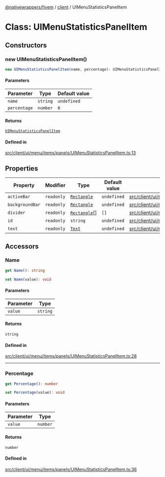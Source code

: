 [@nativewrappers/fivem](../../README.md) / [client](../README.md) / UIMenuStatisticsPanelItem

# Class: UIMenuStatisticsPanelItem

## Constructors

### new UIMenuStatisticsPanelItem()

```ts
new UIMenuStatisticsPanelItem(name, percentage): UIMenuStatisticsPanelItem
```

#### Parameters

| Parameter | Type | Default value |
| ------ | ------ | ------ |
| `name` | `string` | `undefined` |
| `percentage` | `number` | `0` |

#### Returns

[`UIMenuStatisticsPanelItem`](UIMenuStatisticsPanelItem.md)

#### Defined in

[src/client/ui/menu/items/panels/UIMenuStatisticsPanelItem.ts:13](https://github.com/nativewrappers/fivem/blob/9c9296849bd5d47a19ca095df40cd4686e165154/src/client/ui/menu/items/panels/UIMenuStatisticsPanelItem.ts#L13)

## Properties

| Property | Modifier | Type | Default value | Defined in |
| ------ | ------ | ------ | ------ | ------ |
| `activeBar` | `readonly` | [`Rectangle`](Rectangle.md) | `undefined` | [src/client/ui/menu/items/panels/UIMenuStatisticsPanelItem.ts:9](https://github.com/nativewrappers/fivem/blob/9c9296849bd5d47a19ca095df40cd4686e165154/src/client/ui/menu/items/panels/UIMenuStatisticsPanelItem.ts#L9) |
| `backgroundBar` | `readonly` | [`Rectangle`](Rectangle.md) | `undefined` | [src/client/ui/menu/items/panels/UIMenuStatisticsPanelItem.ts:10](https://github.com/nativewrappers/fivem/blob/9c9296849bd5d47a19ca095df40cd4686e165154/src/client/ui/menu/items/panels/UIMenuStatisticsPanelItem.ts#L10) |
| `divider` | `readonly` | [`Rectangle`](Rectangle.md)[] | `[]` | [src/client/ui/menu/items/panels/UIMenuStatisticsPanelItem.ts:11](https://github.com/nativewrappers/fivem/blob/9c9296849bd5d47a19ca095df40cd4686e165154/src/client/ui/menu/items/panels/UIMenuStatisticsPanelItem.ts#L11) |
| `id` | `readonly` | `string` | `undefined` | [src/client/ui/menu/items/panels/UIMenuStatisticsPanelItem.ts:6](https://github.com/nativewrappers/fivem/blob/9c9296849bd5d47a19ca095df40cd4686e165154/src/client/ui/menu/items/panels/UIMenuStatisticsPanelItem.ts#L6) |
| `text` | `readonly` | [`Text`](Text.md) | `undefined` | [src/client/ui/menu/items/panels/UIMenuStatisticsPanelItem.ts:8](https://github.com/nativewrappers/fivem/blob/9c9296849bd5d47a19ca095df40cd4686e165154/src/client/ui/menu/items/panels/UIMenuStatisticsPanelItem.ts#L8) |

## Accessors

### Name

```ts
get Name(): string
```

```ts
set Name(value): void
```

#### Parameters

| Parameter | Type |
| ------ | ------ |
| `value` | `string` |

#### Returns

`string`

#### Defined in

[src/client/ui/menu/items/panels/UIMenuStatisticsPanelItem.ts:28](https://github.com/nativewrappers/fivem/blob/9c9296849bd5d47a19ca095df40cd4686e165154/src/client/ui/menu/items/panels/UIMenuStatisticsPanelItem.ts#L28)

***

### Percentage

```ts
get Percentage(): number
```

```ts
set Percentage(value): void
```

#### Parameters

| Parameter | Type |
| ------ | ------ |
| `value` | `number` |

#### Returns

`number`

#### Defined in

[src/client/ui/menu/items/panels/UIMenuStatisticsPanelItem.ts:36](https://github.com/nativewrappers/fivem/blob/9c9296849bd5d47a19ca095df40cd4686e165154/src/client/ui/menu/items/panels/UIMenuStatisticsPanelItem.ts#L36)
